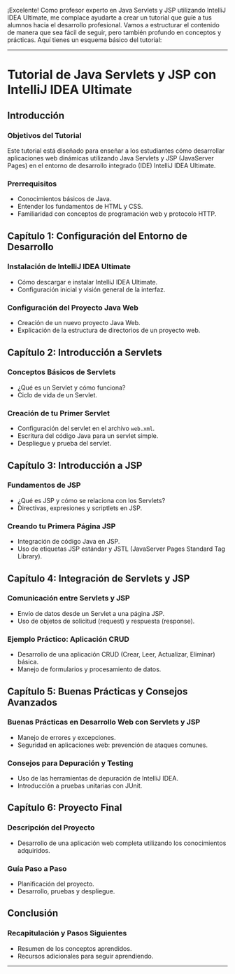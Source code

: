 ¡Excelente! Como profesor experto en Java Servlets y JSP utilizando IntelliJ IDEA Ultimate, me complace ayudarte a crear un tutorial que guíe a tus alumnos hacia el desarrollo profesional. Vamos a estructurar el contenido de manera que sea fácil de seguir, pero también profundo en conceptos y prácticas. Aquí tienes un esquema básico del tutorial:

---

# Tutorial de Java Servlets y JSP con IntelliJ IDEA Ultimate

## Introducción

### Objetivos del Tutorial
Este tutorial está diseñado para enseñar a los estudiantes cómo desarrollar aplicaciones web dinámicas utilizando Java Servlets y JSP (JavaServer Pages) en el entorno de desarrollo integrado (IDE) IntelliJ IDEA Ultimate.

### Prerrequisitos
- Conocimientos básicos de Java.
- Entender los fundamentos de HTML y CSS.
- Familiaridad con conceptos de programación web y protocolo HTTP.

## Capítulo 1: Configuración del Entorno de Desarrollo

### Instalación de IntelliJ IDEA Ultimate
- Cómo descargar e instalar IntelliJ IDEA Ultimate.
- Configuración inicial y visión general de la interfaz.

### Configuración del Proyecto Java Web
- Creación de un nuevo proyecto Java Web.
- Explicación de la estructura de directorios de un proyecto web.

## Capítulo 2: Introducción a Servlets

### Conceptos Básicos de Servlets
- ¿Qué es un Servlet y cómo funciona?
- Ciclo de vida de un Servlet.

### Creación de tu Primer Servlet
- Configuración del servlet en el archivo `web.xml`.
- Escritura del código Java para un servlet simple.
- Despliegue y prueba del servlet.

## Capítulo 3: Introducción a JSP

### Fundamentos de JSP
- ¿Qué es JSP y cómo se relaciona con los Servlets?
- Directivas, expresiones y scriptlets en JSP.

### Creando tu Primera Página JSP
- Integración de código Java en JSP.
- Uso de etiquetas JSP estándar y JSTL (JavaServer Pages Standard Tag Library).

## Capítulo 4: Integración de Servlets y JSP

### Comunicación entre Servlets y JSP
- Envío de datos desde un Servlet a una página JSP.
- Uso de objetos de solicitud (request) y respuesta (response).

### Ejemplo Práctico: Aplicación CRUD
- Desarrollo de una aplicación CRUD (Crear, Leer, Actualizar, Eliminar) básica.
- Manejo de formularios y procesamiento de datos.

## Capítulo 5: Buenas Prácticas y Consejos Avanzados

### Buenas Prácticas en Desarrollo Web con Servlets y JSP
- Manejo de errores y excepciones.
- Seguridad en aplicaciones web: prevención de ataques comunes.

### Consejos para Depuración y Testing
- Uso de las herramientas de depuración de IntelliJ IDEA.
- Introducción a pruebas unitarias con JUnit.

## Capítulo 6: Proyecto Final

### Descripción del Proyecto
- Desarrollo de una aplicación web completa utilizando los conocimientos adquiridos.

### Guía Paso a Paso
- Planificación del proyecto.
- Desarrollo, pruebas y despliegue.

## Conclusión

### Recapitulación y Pasos Siguientes
- Resumen de los conceptos aprendidos.
- Recursos adicionales para seguir aprendiendo.

---
